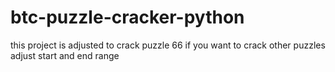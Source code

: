 # btc-puzzle-cracker-python
this project is adjusted to crack puzzle 66 if you want to crack other puzzles adjust start and end range
